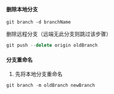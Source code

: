 #### 删除本地分支
```JS
git branch -d branchName
```

删除远程分支（远端无此分支则跳过该步骤）
```javascript
git push --delete origin oldBranch
```

#### 分支重命名
1. 先将本地分支重命名
```js
git branch -m oldBranch newBranch
```